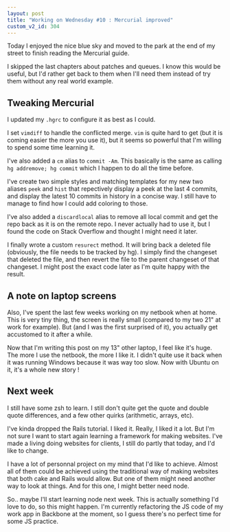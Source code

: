 ```yaml
---
layout: post
title: "Working on Wednesday #10 : Mercurial improved"
custom_v2_id: 304
---
```


Today I enjoyed the nice blue sky and moved to the park at the end of my
street to finish reading the Mercurial guide.

I skipped the last chapters about patches and queues. I know this would be
useful, but I'd rather get back to them when I'll need them instead of try
them without any real world example.

## Tweaking Mercurial

I updated my `.hgrc` to configure it as best as I could.

I set `vimdiff` to handle the conflicted merge. `vim` is quite hard to get
(but it is coming easier the more you use it), but it seems so powerful that
I'm willing to spend some time learning it.

I've also added a `cm` alias to `commit -Am`. This basically is the same as
calling `hg addremove; hg commit` which I happen to do all the time before.

I've create two simple styles and matching templates for my new two aliases
`peek` and `hist` that repectively display a peek at the last 4 commits, and
display the latest 10 commits in history in a concise way. I still have to
manage to find how I could add coloring to those.

I've also added a `discardlocal` alias to remove all local commit and get the
repo back as it is on the remote repo. I never actually had to use it, but I
found the code on Stack Overflow and thought I might need it later.

I finally wrote a custom `resurect` method. It will bring back a deleted file
(obviously, the file needs to be tracked by hg). I simply find the changeset
that deleted the file, and then revert the file to the parent changeset of
that changeset. I might post the exact code later as I'm quite happy with the
result.

## A note on laptop screens

Also, I've spent the last few weeks working on my netbook when at home. This
is very tiny thing, the screen is really small (compared to my two 21" at work
for example). But (and I was the first surprised of it), you actually get
accustomed to it after a while.

Now that I'm writing this post on my 13" other laptop, I feel like it's huge.
The more I use the netbook, the more I like it. I didn't quite use it back
when it was running Windows because it was way too slow. Now with Ubuntu on
it, it's a whole new story !

## Next week

I still have some zsh to learn. I still don't quite get the quote and double
quote differences, and a few other quirks (arithmetic, arrays, etc).

I've kinda dropped the Rails tutorial. I liked it. Really, I liked it a lot.
But I'm not sure I want to start again learning a framework for making
websites. I've made a living doing websites for clients, I still do partly
that today, and I'd like to change.

I have a lot of personnal project on my mind that I'd like to achieve. Almost
all of them could be achieved using the traditional way of making websites
that both cake and Rails would allow. But one of them might need another way
to look at things. And for this one, I might better need node.

So.. maybe I'll start learning node next week. This is actually something I'd
love to do, so this might happen. I'm currently refactoring the JS code of my
work app in Backbone at the moment, so I guess there's no perfect time for
some JS practice.


